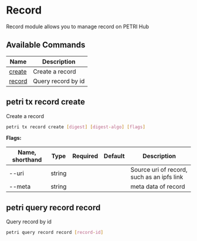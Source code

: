 # Record

Record module allows you to manage record on PETRI Hub

## Available Commands

| Name                                | Description        |
| ----------------------------------- | ------------------ |
| [create](#petri-tx-record-create)    | Create a record    |
| [record](#petri-query-record-record) | Query record by id |

## petri tx record create

Create a record

```bash
petri tx record create [digest] [digest-algo] [flags]
```

**Flags:**

| Name, shorthand | Type   | Required | Default | Description                                |
| --------------- | ------ | -------- | ------- | ------------------------------------------ |
| --uri           | string |          |         | Source uri of record, such as an ipfs link |
| --meta          | string |          |         | meta data of record                        |

## petri query record record

Query record by id

```bash
petri query record record [record-id]
```
